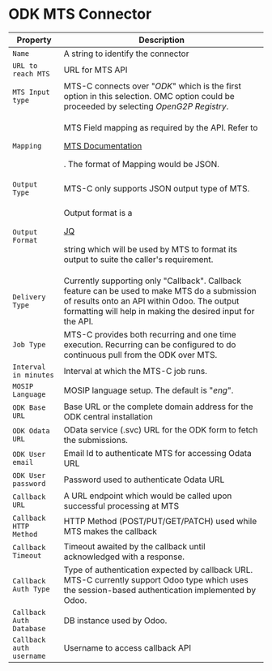 # ODK MTS Connector

| Property                 | Description                                                                                                                                                                                                 |
| ------------------------ | ----------------------------------------------------------------------------------------------------------------------------------------------------------------------------------------------------------- |
| `Name`                   | A string to identify the connector                                                                                                                                                                          |
| `URL to reach MTS`       | URL for MTS API                                                                                                                                                                                             |
| `MTS Input type`         | MTS-C connects over "_ODK_" which is the first option in this selection. OMC option could be proceeded by selecting _OpenG2P Registry_.                                                                     |
| `Mapping`                | <p>MTS Field mapping as required by the API. Refer to</p><p><a href="https://docs.mosip.io/1.2.0/integrations/mosip-token-seeder">MTS Documentation</a></p><p>. The format of Mapping would be JSON.</p>    |
| `Output Type`            | MTS-C only supports JSON output type of MTS.                                                                                                                                                                |
| `Output Format`          | <p>Output format is a</p><p><a href="https://stedolan.github.io/jq/">JQ</a></p><p>string which will be used by MTS to format its output to suite the caller's requirement.</p>                              |
| `Delivery Type`          | Currently supporting only "Callback". Callback feature can be used to make MTS do a submission of results onto an API within Odoo. The output formatting will help in making the desired input for the API. |
| `Job Type`               | MTS-C provides both recurring and one time execution. Recurring can be configured to do continuous pull from the ODK over MTS.                                                                              |
| `Interval in minutes`    | Interval at which the MTS-C job runs.                                                                                                                                                                       |
| `MOSIP Language`         | MOSIP language setup. The default is "_eng_".                                                                                                                                                               |
| `ODK Base URL`           | Base URL or the complete domain address for the ODK central installation                                                                                                                                    |
| `ODK Odata URL`          | OData service (.svc) URL for the ODK form to fetch the submissions.                                                                                                                                         |
| `ODK User email`         | Email Id to authenticate MTS for accessing Odata URL                                                                                                                                                        |
| `ODK User password`      | Password used to authenticate Odata URL                                                                                                                                                                     |
| `Callback URL`           | A URL endpoint which would be called upon successful processing at MTS                                                                                                                                      |
| `Callback HTTP Method`   | HTTP Method (POST/PUT/GET/PATCH) used while MTS makes the callback                                                                                                                                          |
| `Callback Timeout`       | Timeout awaited by the callback until acknowledged with a response.                                                                                                                                         |
| `Callback Auth Type`     | Type of authentication expected by callback URL. MTS-C currently support Odoo type which uses the session-based authentication implemented by Odoo.                                                         |
| `Callback Auth Database` | DB instance used by Odoo.                                                                                                                                                                                   |
| `Callback auth username` | Username to access callback API                                                                                                                                                                             |
